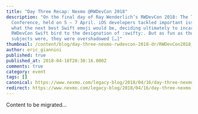 ```yaml
---
title: "Day Three Recap: Nexmo @RWDevCon 2018"
description: "On the final day of Ray Wenderlich’s RWDevCon 2018: The Tutorial
  Conference, held on 5 – 7 April. iOS developers tackled important issues like
  what the next best Swift emoji would be, deciding ultimately to incarnate the
  RWDevCon Swift bird to the designation of :swifty:. But as fun as those
  subjects were, they were overshadowed […]"
thumbnail: /content/blog/day-three-nexmo-rwdevcon-2018-dr/RWDevCon2018_change-slide.jpg
author: eric_giannini
published: true
published_at: 2018-04-16T20:30:16.000Z
comments: true
category: event
tags: []
canonical: https://www.nexmo.com/legacy-blog/2018/04/16/day-three-nexmo-rwdevcon-2018-dr
redirect: https://www.nexmo.com/legacy-blog/2018/04/16/day-three-nexmo-rwdevcon-2018-dr
---
```


Content to be migrated...
